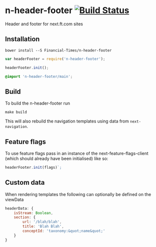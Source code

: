 # n-header-footer [![Build Status](https://travis-ci.org/Financial-Times/n-header-footer.svg?branch=new-header)](https://travis-ci.org/Financial-Times/n-header-footer)

Header and footer for next.ft.com sites

## Installation

```
bower install --S Financial-Times/n-header-footer
```

```js
var headerFooter = require('n-header-footer');

headerFooter.init();
```

```scss
@import 'n-header-footer/main';
```

## Build

To build the n-header-footer run

```
make build
```

This will also rebuild the navigation templates using data from `next-navigation`.

## Feature flags

To use feature flags pass in an instance of the next-feature-flags-client (which should already have been initialised) like so:

```js
headerFooter.init(flags)`;
```

## Custom data

When rendering templates the following can optionally be defined on the viewData

```javascript
headerData: {
	isStream: Boolean,
	section: {
		url: '/blah/blah',
		title: 'Blah Blah',
		conceptId: 'taxonomy:&quot;name&quot;'
	}
}
```
